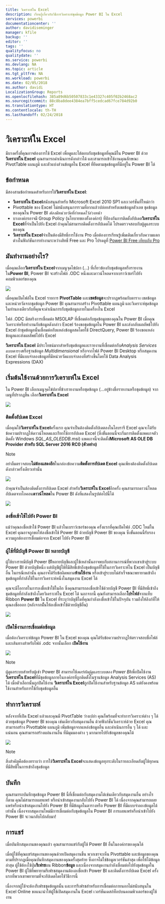 ```yaml
---
title: วิเคราะห์ใน Excel
description: เรียนรู้เกี่ยวกับวิธีการวิเคราะห์ชุดข้อมูล Power BI ใน Excel
services: powerbi
documentationcenter: ''
author: davidiseminger
manager: kfile
backup: ''
editor: ''
tags: ''
qualityfocus: no
qualitydate: ''
ms.service: powerbi
ms.devlang: NA
ms.topic: article
ms.tgt_pltfrm: NA
ms.workload: powerbi
ms.date: 02/05/2018
ms.author: davidi
LocalizationGroup: Reports
ms.openlocfilehash: 385a89d6b50507833c1e43327c405f02b2468ac2
ms.sourcegitcommit: 88c8ba8dee4384ea7bff5cedcad67fce784d92b0
ms.translationtype: HT
ms.contentlocale: th-TH
ms.lasthandoff: 02/24/2018
---
```

# <a name="analyze-in-excel"></a>วิเคราะห์ใน Excel
มีบางครั้งที่คุณอาจต้องการใช้ Excel เพื่อดูและโต้ตอบกับชุดข้อมูลที่คุณมีใน Power BI ด้วย**วิเคราะห์ใน Excel** คุณสามารถดำเนินการดังกล่าวได้ และสามารถเข้าใช้งานคุณลักษณะ PivotTable แผนภูมิ และตัวแบ่งส่วนข้อมูลใน Excel ที่ยึดตามชุดข้อมูลที่มีอยู่ใน Power BI ได้

## <a name="requirements"></a>ข้อกำหนด
มีสองสามข้อกำหนดสำหรับการใช้**วิเคราะห์ใน Excel**:

* **วิเคราะห์ใน Excel**สนับสนุนสำหรับ Microsoft Excel 2010 SP1 และเวอร์ชั่นที่ใหม่กว่า
* Pivottable ของ Excel ไม่สนับสนุนการรวมที่ลากแล้วปล่อยสำหรับเขตข้อมูลตัวเลข ชุดข้อมูลของคุณใน Power BI *ต้องมีหน่วยวัดที่กำหนดไว้ล่วงหน้า*
* บางองค์กรอาจมี Group Policy (นโยบายของทั้งองค์กร) ที่ป้องกันการติดตั้งอัปเดต**วิเคราะห์ใน Excel**ที่จำเป็นไปยัง Excel ถ้าคุณไม่สามารถติดตั้งการอัปเดตได้ โปรดตรวจสอบกับผู้ดูแลระบบของคุณ
* **วิเคราะห์ใน Excel**จำเป็นต้องมีสิทธิ์การใช้งาน Pro เมื่อต้องการเรียนรู้เพิ่มเติมเกี่ยวกับความแตกต่างในฟังก์ชันการทำงานระหว่างสิทธิ์ Free และ Pro โปรดดูที่ [Power BI Free เทียบกับ Pro](service-free-vs-pro.md) 

## <a name="how-does-it-work"></a>มันทำงานอย่างไร?
เมื่อคุณเลือก**วิเคราะห์ใน Excel**จากเมนูจุดไข่ปลา (...) ที่เกี่ยวข้องกับชุดข้อมูลหรือรายงานใน**Power BI**, Power BI จะสร้างไฟล์ .ODC หนึ่งและดาวน์โหลดจากเบราว์เซอร์ไปยังคอมพิวเตอร์ของคุณ

![](media/service-analyze-in-excel/power-bi-analyze-in-excel.png)

เมื่อคุณเปิดไฟล์ใน Excel รายการ **PivotTable** และ**เขตข้อมูล**จะปรากฏพร้อมกับตาราง เขตข้อมูล และหน่วยวัดจากชุดข้อมูล Power BI คุณสามารถสร้าง Pivottable แผนภูมิ และวิเคราะห์ชุดข้อมูลในทำนองเดียวกับที่คุณจะดำเนินการกับชุดข้อมูลภายในเครื่องใน Excel

ไฟล์ .ODC มีสตริงการเชื่อมต่อ MSOLAP ที่เชื่อมต่อกับชุดข้อมูลของคุณใน Power BI เมื่อคุณวิเคราะห์หรือทำงานกับข้อมูลดังกล่าว Excel ร้องขอชุดข้อมูลใน Power BI และส่งกลับผลลัพธ์ไปยัง Excel ถ้าชุดข้อมูลนั้นเชื่อมต่อกับแหล่งข้อมูลสดโดยใช้ DirectQuery, Power BI ร้องขอแหล่งข้อมูลและส่งผลลัพธ์ไปยัง Excel

**วิเคราะห์ใน Excel** มีประโยชน์มากสำหรับชุดข้อมูลและรายงานที่เชื่อมต่อกับ*Analysis Services แบบตาราง*หรือฐานข้อมูล *Multidimensional* หรือจากไฟล์ Power BI Desktop หรือสมุดงาน Excel ที่มีแบบจำลองข้อมูลที่มีหน่วยวัดแบบจำลองที่สร้างขึ้นโดยใช้ Data Analysis Expressions (DAX)

## <a name="get-started-with-analyze-in-excel"></a>เริ่มต้นใช้งานด้วยการวิเคราะห์ใน Excel
ใน Power BI เลือกเมนูจุดไข่ปลาที่ข้างรายงานหรือชุดข้อมูล (...อยู่ข้างชื่อรายงานหรือชุดข้อมูล) จากเมนูที่ปรากฏขึ้น เลือก**วิเคราะห์ใน Excel**

![](media/service-analyze-in-excel/power-bi-analyze-menu.png)

### <a name="install-excel-updates"></a>ติดตั้งอัปเดต Excel
เมื่อคุณใช้**วิเคราะห์ใน Excel**ครั้งแรก คุณจำเป็นต้องติดตั้งอัปเดตลงในไลบรารี Excel คุณจะได้รับข้อความปรากฏให้ดาวน์โหลดและเรียกใช้การอัปเดต Excel (ซึ่งขั้นตอนนี้จะเริ่มการติดตั้งแพคเกจตัวติดตั้ง Windows *SQL_AS_OLEDDB.msi*) แพคเกจนี้จะติดตั้ง**Microsoft AS OLE DB Provider สำหรับ SQL Server 2016 RC0 (ตัวอย่าง)**

> [!NOTE]
> อย่าลืมตรวจสอบ**ไม่ต้องแสดงอีก**ในกล่องข้อความ**ติดตั้งการอัปเดต Excel** คุณเพียงต้องติดตั้งอัปเดตดังกล่าวครั้งเดียวเท่านั้น
> 
> 

![](media/service-analyze-in-excel/pbi_anlz_excel_dontshow.png)

ถ้าคุณจำเป็นต้องติดตั้งการอัปเดต Excel สำหรับ**วิเคราะห์ใน Excel**อีกครั้ง คุณสามารถดาวน์โหลดอัปเดตจากไอคอน**ดาวน์โหลด**ใน Power BI ดังที่แสดงในรูปต่อไปนี้ได้

![](media/service-analyze-in-excel/pbi_anlz_excel_download_again.png)

### <a name="sign-in-to-power-bi"></a>ลงชื่อเข้าใช้ไปยัง Power BI
แม้ว่าคุณลงชื่อเข้าใช้ Power BI แล้วในเบราว์เซอร์ของคุณ ครั้งแรกที่คุณเปิดไฟล์ .ODC ใหม่ใน Excel คุณอาจถูกขอให้ลงชื่อเข้าใช้ Power BI ด้วยบัญชี Power BI ของคุณ ซึ่งขั้นตอนนี้รับรองความถูกต้องการเชื่อมต่อจาก Excel ไปยัง Power BI

### <a name="users-with-multiple-power-bi-accounts"></a>ผู้ใช้ที่มีบัญชี Power BI หลายบัญชี
ผู้ใช้บางรายมีบัญชี Power BIีหลายบัญชีและผู้ใช้เหล่านั้นอาจพบกับสถานการณ์ที่พวกเขาเข้าสู่ระบบ Power BI ด้วยบัญชีหนึ่ง แต่บัญชีผู้ใช้ที่มีสิทธิ์เข้าถึงชุดข้อมูลที่ใช้ในการวิเคราะห์ใน Excel เป็นบัญชีอื่น ในกรณีเหล่านั้น คุณอาจได้รับข้อผิดพลาด**ห้ามใช้งาน** หรือเข้าสู่ระบบไม่สำเร็จขณะพยายามเข้าถึงชุดข้อมูลที่กำลังใช้ในการวิเคราะห์หนึ่งในสมุดงาน Excel ได้

คุณจะมีโอกาสในการลงชื่อเข้าใช้ในอีก ซึ่งคุณสามารถลงชื่อเข้าใช้ด้วยบัญชี Power BI ที่มีสิทธิ์เข้าถึงชุดข้อมูลที่กำลังเข้าถึงโดยวิเคราะห์ใน Excel ได้ นอกจากนี้ คุณยังสามารถเลือก**โปรไฟล์**จากแท็บ Ribbon **Power BI** ใน Excel ที่ระบุว่าบัญชีใดที่คุณกำลังลงชื่อเข้าใช้ในปัจจุบัน รวมถึงให้ลิงก์ที่ให้คุณลงชื่อออก (หลังจากนัั้นให้ลงชื่อเข้าใช้ด้วยบัญชีอื่น)

![](media/service-analyze-in-excel/pbi_anlz_excel_profile.png)

### <a name="enable-data-connections"></a>เปิดใช้งานการเชื่อมต่อข้อมูล
เมื่อต้องวิเคราะห์ข้อมูล Power BI ใน Excel ของคุณ คุณได้รับข้อความปรากฏให้ตรวจสอบชื่อไฟล์และเส้นทางสำหรับไฟล์ .odc จากนั้นเลือก **เปิดใช้งาน**

![](media/service-analyze-in-excel/pbi_anlz_excel_enable.png)

> [!NOTE]
> ผู้ดูแลระบบสำหรับผู้เช่า Power BI สามารถใช้*พอร์ทัลผู้ดูแลระบบของ Power BI*เพื่อปิดใช้งาน**วิเคราะห์ใน Excel**ที่มีชุดข้อมูลภายในองค์กรที่ถูกติดตั้งในฐานข้อมูล Analysis Services (AS) ได้ เมื่อตัวเลือกนั้นถูกปิดใช้งาน **วิเคราะห์ใน Excel**ถูกปิดใช้งานสำหรับฐานข้อมูล AS แต่ยังคงพร้อมใช้งานสำหรับการใช้กับชุดข้อมูลอื่น
> 
> 

## <a name="analyze-away"></a>ทำการวิเคราะห์
หลังจากที่เปิด Excel แล้วและคุณมี PivotTable ว่างเปล่า คุณก็พร้อมที่จะทำการวิเคราะห์ต่าง ๆ ได้ด้วยชุดข้อมูล Power BI ของคุณ เช่นเดียวกับสมุดงานอื่น ด้วยฟังก์ชั่นวิเคราะห์ด้วย Excel คุณสามารถสร้าง Pivottable แผนภูมิ เพิ่มข้อมูลจากแหล่งข้อมูลอื่น และดำเนินการอื่น ๆ ได้ และแน่นอน คุณสามารถสร้างแผ่นงานอื่น ที่มีมุมมองต่าง ๆ มากมายไปยังข้อมูลของคุณได้

![](media/service-analyze-in-excel/pbi_anlz_excel_chart.png)

> [!NOTE]
> สิ่งสำคัญคือต้องทราบว่า การใช้**วิเคราะห์ใน Excel**จะแสดงข้อมูลทุกระดับในรายละเอียดกับผู้ใช้ทุกคนที่มีสิทธิ์ในการเข้าถึงชุดข้อมูล
> 
> 

## <a name="save"></a>บันทึก
คุณสามารถบันทึกชุดข้อมูล Power BI นี้ที่เชื่อมต่อกับสมุดงานได้เช่นเดียวกับสมุดงานอื่น อย่างไรก็ตาม คุณไม่สามารถเผยแพร่ หรือนำเข้าสมุดงานกลับไปยัง Power BI ได้ เนื่องจากคุณสามารถเผยแพร่หรือนำเข้าสมุดงานไปยัง Power BI ที่มีข้อมูลในตารางหรือ Power BI ที่มีแบบจำลองข้อมูลได้เท่านั้น เนื่องจากสมุดงานใหม่มีการเชื่อมต่อกับชุดข้อมูลใน Power BI การเผยแพร่หรือนำเข้าไปยัง Power BI จะวนกลับไปกลับมา!

## <a name="share"></a>การแชร์
เมื่อบันทึกสมุดงานของคุณแล้ว คุณสามารถแชร์กับผู้ใช้ Power BI อื่นในองค์กรของคุณได้

เมื่อผู้ใช้ที่คุณแชร์สมุดงานของคุณด้วยเปิดสมุดงานขึ้น พวกเขาจะเห็น Pivottable และข้อมูลของคุณตามที่ปรากฏเมื่อคุณบันทึกสมุดงานของคุณครั้งสุดท้าย ซึ่งอาจไม่ใช่ข้อมูลเวอร์ชันล่าสุด เพื่อให้ได้ข้อมูลล่าสุด ผู้ใช้ต้องใช้ปุ่ม**รีเฟรช**บน Ribbon**ข้อมูล** และเนื่องจากสมุดงานกำลังเชื่อมต่อไปยังชุดข้อมูลใน Power BI ผู้ใช้ที่พยายามรีเฟรชสมุดงานต้องลงชื่อเข้า Power BI และติดตั้งการอัปเดต Excel ครั้งแรกที่พวกเขาพยายามที่จะอัปเดตโดยใช้วิธีการนี้

เนื่องจากผู้ใช้จะต้องรีเฟรชชุดข้อมูลนั้น และการรีเฟรชสำหรับการเชื่อมต่อภายนอกไม่สนับสนุนใน Excel Online ขอแนะนำให้ผู้ใช้เปิดสมุดงานใน Excel เวอร์ชันเดสก์ท็อปบนคอมพิวเตอร์ของผู้ใช้งาน

